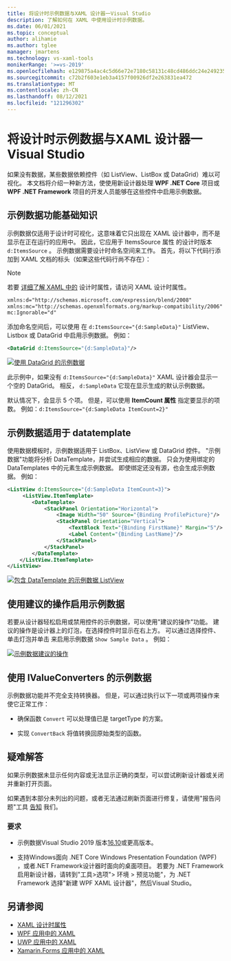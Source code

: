 ```yaml
---
title: 将设计时示例数据与XAML 设计器一Visual Studio
description: 了解如何在 XAML 中使用设计时示例数据。
ms.date: 06/01/2021
ms.topic: conceptual
author: alihamie
ms.author: tglee
manager: jmartens
ms.technology: vs-xaml-tools
monikerRange: '>=vs-2019'
ms.openlocfilehash: e129875a4ac4c5d66e72e7180c58131c48cd486ddc24e24923556d2261dc094e
ms.sourcegitcommit: c72b2f603e1eb3a4157f00926df2e263831ea472
ms.translationtype: MT
ms.contentlocale: zh-CN
ms.lasthandoff: 08/12/2021
ms.locfileid: "121296302"
---
```

# <a name="use-design-time-sample-data-with-the-xaml-designer-in-visual-studio"></a>将设计时示例数据与XAML 设计器一Visual Studio

如果没有数据，某些数据依赖控件（如 ListView、ListBox 或 DataGrid）难以可视化。 本文档将介绍一种新方法，使使用新设计器处理 **WPF .NET Core** 项目或 **WPF .NET Framework** 项目的开发人员能够在这些控件中启用示例数据。 

## <a name="sample-data-feature-basics"></a>示例数据功能基础知识

示例数据仅适用于设计时可视化，这意味着它只出现在 XAML 设计器中，而不是显示在正在运行的应用中。 因此，它应用于 ItemsSource 属性 的设计时版本 `d:ItemsSource` 。 示例数据需要设计时命名空间来工作。 首先，将以下代码行添加到 XAML 文档的标头（如果这些代码行尚不存在）：

> [!NOTE]
> 若要 [详细了解 XAML 中的](../xaml-tools/xaml-designtime-data.md) 设计时属性，请访问 XAML 设计时属性。

```xml
xmlns:d="http://schemas.microsoft.com/expression/blend/2008"
xmlns:mc="http://schemas.openxmlformats.org/markup-compatibility/2006"
mc:Ignorable="d"
```

添加命名空间后，可以使用 在 `d:ItemsSource="{d:SampleData}"` ListView、Listbox 或 DataGrid 中启用示例数据。 例如：

```xml
<DataGrid d:ItemsSource="{d:SampleData}"/>
```

[![使用 DataGrid 的示例数据](media\xaml-sample-data-empty-datagrid.png "在 DataGrid 上启用的示例数据")](media\xaml-sample-data-empty-datagrid.png#lightbox)

此示例中，如果没有 `d:ItemsSource="{d:SampleData}"` XAML 设计器会显示一个空的 DataGrid。 相反， `d:SampleData` 它现在显示生成的默认示例数据。

默认情况下，会显示 5 个项。 但是，可以使用 **ItemCount 属性** 指定要显示的项数。 例如：`d:ItemsSource="{d:SampleData ItemCount=2}"`

## <a name="sample-data-works-with-datatemplates"></a>示例数据适用于 datatemplate

使用数据模板时，示例数据适用于 ListBox、ListView 或 DataGrid 控件。 "示例数据"功能将分析 DataTemplate，并尝试生成相应的数据。 只会为使用绑定的 DataTemplates 中的元素生成示例数据。 即使绑定还没有源，也会生成示例数据。
例如：

```xml
<ListView d:ItemsSource="{d:SampleData ItemCount=3}">
     <ListView.ItemTemplate>
        <DataTemplate>
            <StackPanel Orientation="Horizontal">
                <Image Width="50" Source="{Binding ProfilePicture}"/>
                <StackPanel Orientation="Vertical">
                    <TextBlock Text="{Binding FirstName}" Margin="5"/>
                    <Label Content="{Binding LastName}"/>
                </StackPanel>
            </StackPanel>
        </DataTemplate>
    </ListView.ItemTemplate>
</ListView>
```

[![包含 DataTemplate 的示例数据 ListView](media\xaml-sample-data-templated-listview.png "在包含 DataTemplate 的 ListView 中使用的示例数据")](media\xaml-sample-data-templated-listview.png#lightbox)

## <a name="enable-sample-data-with-suggested-actions"></a>使用建议的操作启用示例数据

若要从设计器轻松启用或禁用控件的示例数据，可以使用"建议的操作"功能。 建议的操作是设计器上的灯泡，在选择控件时显示在右上方。 可以通过选择控件、单击灯泡并单击 来启用示例数据 `Show Sample Data` 。 例如：

[![示例数据建议的操作](media\xaml-sample-data-suggested-actions.png "使用建议的操作启用示例数据")](media\xaml-sample-data-suggested-actions.png#lightbox)

## <a name="sample-data-with-ivalueconverters"></a>使用 IValueConverters 的示例数据 

示例数据功能并不完全支持转换器。 但是，可以通过执行以下一项或两项操作来使它正常工作：
- 确保函数 `Convert` 可以处理值已是 targetType 的方案。

- 实现 `ConvertBack` 将值转换回原始类型的函数。 

## <a name="troubleshooting"></a>疑难解答

如果示例数据未显示任何内容或无法显示正确的类型，可以尝试刷新设计器或关闭并重新打开页面。

如果遇到本部分未列出的问题，或者无法通过刷新页面进行修复，请使用"报告问题"工具 [告知](../ide/how-to-report-a-problem-with-visual-studio.md) 我们。

### <a name="requirements"></a>要求

- 示例数据Visual Studio 2019 版本[16.10](/visualstudio/releases/2019/release-notes-v16.10)或更高版本。

- 支持Windows面向 .NET Core Windows Presentation Foundation (WPF) ，或者.NET Framework设计器时面向的桌面项目。 若要为 .NET Framework启用新设计器，请转到"工具>选项"> 环境 > 预览功能"，为 .NET Framework 选择"新建 WPF XAML 设计器"，然后Visual Studio。

## <a name="see-also"></a>另请参阅

- [XAML 设计时属性](../xaml-tools/xaml-designtime-data.md)
- [WPF 应用中的 XAML](/dotnet/framework/wpf/advanced/xaml-in-wpf)
- [UWP 应用中的 XAML](/windows/uwp/xaml-platform/xaml-overview)
- [Xamarin.Forms 应用中的 XAML](/xamarin/xamarin-forms/xaml/)